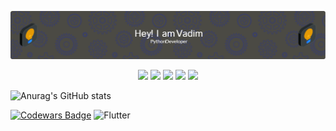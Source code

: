 ![Header](./github-header-image.png)

<center>

![](http://github-profile-summary-cards.vercel.app/api/cards/profile-details?username=vadimkolobanov&theme=date_night)
![](http://github-profile-summary-cards.vercel.app/api/cards/repos-per-language?username=vadimkolobanov&theme=date_night)
![](http://github-profile-summary-cards.vercel.app/api/cards/most-commit-language?username=vadimkolobanov&theme=date_night)
![](http://github-profile-summary-cards.vercel.app/api/cards/stats?username=vadimkolobanov&theme=date_night)
![](http://github-profile-summary-cards.vercel.app/api/cards/productive-time?username=vadimkolobanov&theme=date_night&utcOffset=3)

</center>

![Anurag's GitHub stats](https://github-readme-stats.vercel.app/api?username=vadimkolobanov&show_icons=true&theme=radical)

[![Codewars Badge](https://www.codewars.com/users/Vadim%20Kolobanov/badges/large)](https://www.codewars.com/users/Vadim%20Kolobanov)
![Flutter](https://img.shields.io/badge/-Python-090909?style=for-the-badge&logo=python&logoColor=47C5FB)

